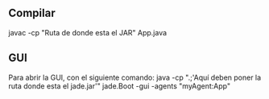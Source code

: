 ## Compilar
javac -cp "Ruta de donde esta el JAR" App.java
## GUI 
Para abrir la GUI, con el siguiente comando:
java -cp ".;'Aquí deben poner la ruta donde esta el jade.jar'" jade.Boot -gui -agents "myAgent:App"


